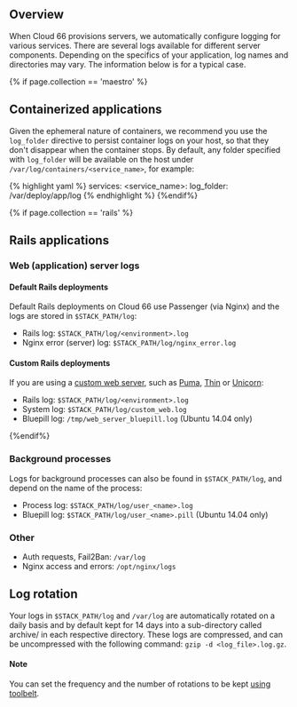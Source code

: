
## Overview

When Cloud 66 provisions servers, we automatically configure logging for various services. There are several logs available for different server components. Depending on the specifics of your application, log names and directories may vary. The information below is for a typical case.

{% if page.collection == 'maestro' %}

## Containerized applications

Given the ephemeral nature of containers, we recommend you use the `log_folder` directive to persist container logs on your host, so that they don't disappear when the container stops. By default, any folder specified with `log_folder` will be available on the host under `/var/log/containers/<service_name>`, for example:

{% highlight yaml %}
services:
    <service_name>:
        log_folder: /var/deploy/app/log
{% endhighlight %}
{%endif%}

{% if page.collection == 'rails' %}

## Rails applications

### Web (application) server logs

#### Default Rails deployments

Default Rails deployments on Cloud 66 use Passenger (via Nginx) and the logs are stored in `$STACK_PATH/log`:

* Rails log: `$STACK_PATH/log/<environment>.log`
* Nginx error (server) log: `$STACK_PATH/log/nginx_error.log`

#### Custom Rails deployments

If you are using a [custom web server](/rails/tutorials/custom-web-servers.html), such as [Puma](/rails/how-to-guides/rack-servers/puma-rack-server.html), [Thin](/rails/how-to-guides/rack-servers/thin-rack-server.html) or [Unicorn](/rails/how-to-guides/rack-servers/unicorn-rack-server.html): 

* Rails log: `$STACK_PATH/log/<environment>.log`
* System log: `$STACK_PATH/log/custom_web.log`
* Bluepill log: `/tmp/web_server_bluepill.log` (Ubuntu 14.04 only)

{%endif%}

### Background processes

Logs for background processes can also be found in `$STACK_PATH/log`, and depend on the name of the process:

* Process log: `$STACK_PATH/log/user_<name>.log`
* Bluepill log: `$STACK_PATH/log/user_<name>.pill` (Ubuntu 14.04 only)

### Other

* Auth requests, Fail2Ban: `/var/log` 
* Nginx access and errors: `/opt/nginx/logs`

## Log rotation

Your logs in `$STACK_PATH/log` and `/var/log` are automatically rotated on a daily basis and by default kept for 14 days into a sub-directory called archive/ in each respective directory. These logs are compressed, and can be uncompressed with the following command: 
`gzip -d <log_file>.log.gz`.

#### Note
<div class="notice">
<p>You can set the frequency and the number of rotations to be kept <a href="/{{page.collection}}/references/toolbelt.html#list-your-stack-settings">using toolbelt</a>.</p>
</div>
